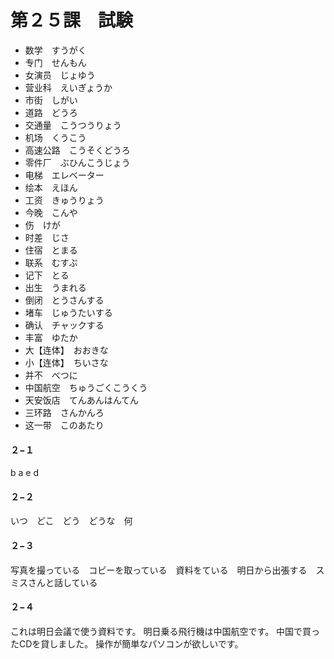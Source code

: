 # 第２５課　試験

- 数学　すうがく
- 专门　せんもん
- 女演员　じょゆう
- 营业科　えいぎょうか
- 市街　しがい
- 道路　どうろ
- 交通量　こうつうりょう
- 机场　くうこう
- 高速公路　こうそくどうろ
- 零件厂　ぶひんこうじょう
- 电梯　エレベーター
- 绘本　えほん
- 工资　きゅうりょう
- 今晚　こんや
- 伤　けが
- 时差　じさ
- 住宿　とまる
- 联系　むすぶ
- 记下　とる
- 出生　うまれる
- 倒闭　とうさんする
- 堵车　じゅうたいする
- 确认　チャックする
- 丰富　ゆたか
- 大【连体】　おおきな
- 小【连体】　ちいさな
- 并不　べつに
- 中国航空　ちゅうごくこうくう
- 天安饭店　てんあんはんてん
- 三环路　さんかんろ
- 这一带　このあたり

#### ２−１　
b a e d

#### ２−２　
いつ　どこ　どう　どうな　何

#### ２−３　
写真を撮っている　コピーを取っている　資料をている　明日から出張する　スミスさんと話している

#### ２−４　
これは明日会議で使う資料です。
明日乗る飛行機は中国航空です。
中国で買ったCDを貸しました。
操作が簡単なパソコンが欲しいです。
